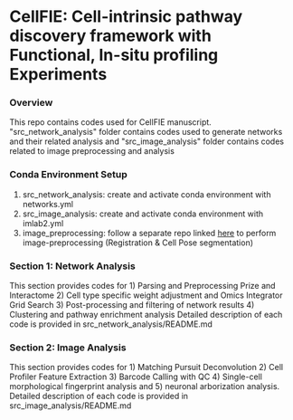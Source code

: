 # CellFIE: Cell-intrinsic pathway discovery framework with Functional, In-situ profiling Experiments

### Overview
This repo contains codes used for CellFIE manuscript. "src_network_analysis" folder contains codes used to generate networks and their related analysis and "src_image_analysis" folder contains codes related to image preprocessing and analysis

### Conda Environment Setup
1. src_network_analysis: create and activate conda environment with networks.yml
2. src_image_analysis: create and activate conda environment with imlab2.yml
3. image_preprocessing: follow a separate repo linked [here](https://github.com/fraenkel-lab/image-preprocessing) to perform image-preprocessing (Registration & Cell Pose segmentation)

### Section 1: Network Analysis
This section provides codes for 1) Parsing and Preprocessing Prize and Interactome 2) Cell type specific weight adjustment and Omics Integrator Grid Search 3) Post-processing and filtering of network results 4) Clustering and pathway enrichment analysis
Detailed description of each code is provided in src_network_analysis/README.md

### Section 2: Image Analysis
This section provides codes for 1) Matching Pursuit Deconvolution 2) Cell Profiler Feature Extraction 3) Barcode Calling with QC 4) Single-cell morphological fingerprint analysis and 5) neuronal arborization analysis.
Detailed description of each code is provided in src_image_analysis/README.md

